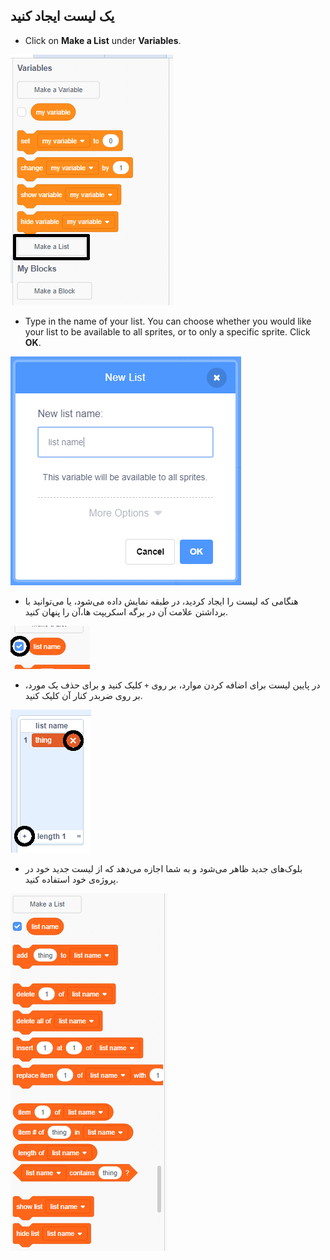## یک لیست ایجاد کنید

+ Click on **Make a List** under **Variables**.

![یک لیست ایجاد کنید](images/make-a-list-annotated.png)

+ Type in the name of your list. You can choose whether you would like your list to be available to all sprites, or to only a specific sprite. Click **OK**.

![نام لیست](images/list-name.png)

+ هنگامی که لیست را ایجاد کردید، در طبقه نمایش داده می‌شود، یا می‌توانید با برداشتن علامت آن در برگه اسکریپت ها،آن را پنهان کنید.

![نمایش/پنهان کردن لیست](images/list-show-hide-annotated.png)

+ در پایین لیست برای اضافه کردن موارد، بر روی `+` کلیک کنید و برای حذف یک مورد، بر روی ضربدر کنار آن کلیک کنید.

![نمایش/پنهان کردن لیست](images/list-add-delete-annotated.png)

+ بلوک‌های جدید ظاهر می‌شود و به شما اجازه می‌دهد که از لیست جدید خود در پروژه‌ی خود استفاده کنید.

![بلوک‌های لیست](images/list-blocks.png)